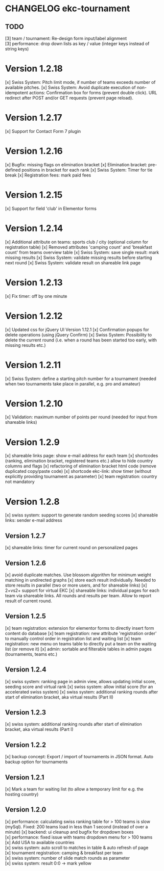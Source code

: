 CHANGELOG ekc-tournament
========================

## TODO
[3] team / tournament: Re-design form input/label alignment  
[3] performance: drop down lists as key / value (integer keys instead of string keys) 

# Version 1.2.18
[x] Swiss System: Pitch limit mode, if number of teams exceeds number of available pitches.
[x] Swiss System: Avoid duplicate execution of non-idempotent actions: Confirmation box for forms (prevent double click). URL redirect after POST and/or GET requests (prevent page reload).

# Version 1.2.17
[x] Support for Contact Form 7 plugin

# Version 1.2.16
[x] Bugfix: missing flags on elimination bracket
[x] Elimination bracket: pre-defined positions in bracket for each rank
[x] Swiss System: Timer for tie break
[x] Registration fees: mark paid fees

# Version 1.2.15
[x] Support for field 'club' in Elementor forms

# Version 1.2.14
[x] Additional attribute on teams: sports club / city (optional column for registration table)
[x] Removed attributes 'camping count' and 'breakfast count' from teams overview table
[x] Swiss System: save single result: mark missing results
[x] Swiss System: validate missing results before starting next round
[x] Swiss System: validate result on shareable link page

# Version 1.2.13
[x] Fix timer: off by one minute

# Version 1.2.12
[x] Updated css for jQuery UI Version 1.12.1
[x] Confirmation popups for delete operations (using jQuery Confirm)
[x] Swiss System: Possibility to delete the current round (i.e. when a round has been started too early, with missing results etc.)

# Version 1.2.11
[x] Swiss System: define a starting pitch number for a tournament (needed when two tournaments take place in parallel, e.g. pro and amateur)

# Version 1.2.10
[x] Validation: maximum number of points per round (needed for input from shareable links)

# Version 1.2.9
[x] shareable links page: show e-mail address for each team
[x] shortcodes (ranking, elimination bracket, registered teams etc.) allow to hide country columns and flags
[x] refactoring of elimination bracket html code (remove duplicated copy/paste code)
[x] shortcode ekc-link: show timer (without explicitly providing tournament as parameter)
[x] team registration: country not mandatory

# Version 1.2.8
[x] swiss system: support to generate random seeding scores
[x] shareable links: sender e-mail address

## Version 1.2.7
[x] shareable links: timer for current round on personalized pages

## Version 1.2.6
[x] avoid duplicate matches. Use blossom algorithm for minimum weight matching in undirected graphs
[x] store each result individually. Needed to store results in parallel (two or more users, and for shareable links)
[x] 2+vs2+ support for virtual EKC
[x] shareable links: individual pages for each team via shareable links. All rounds and results per team. Allow to report result of current round.

## Version 1.2.5
[x] team registration: extension for elementor forms to directly insert form content do database
[x] team registration: new attribute 'registration order' to manually control order in registration list and waiting list
[x] team registration: new menu on teams table to directly put a team on the waiting list (or remove it)
[x] admin: sortable and filterable tables in admin pages (tournaments, teams etc.)

## Version 1.2.4
[x] swiss system: ranking page in admin view, allows updating initial score, seeding score and virtual rank
[x] swiss system: allow initial score (for an accelerated swiss system)
[x] swiss system: additional ranking rounds after start of elimination bracket, aka virtual results (Part II)

## Version 1.2.3
[x] swiss system: additional ranking rounds after start of elimination bracket, aka virtual results (Part I)

## Version 1.2.2
[x] backup concept: Export / import of tournaments in JSON format. Auto backup option for tournaments

## Version 1.2.1
[x] Mark a team for waiting list (to allow a temporary limit for e.g. the hosting country)  

## Version 1.2.0
[x] performance: calculating swiss ranking table for > 100 teams is slow (mySql). Fixed: 200 teams load in less than 1 second (instead of over a minute)
[x] backend: ui cleanup and bugfix for dropdown boxes  
[x] performance: fixed issue with teams dropdown menu for > 100 teams  
[x] Add USA to available countries  
[x] swiss system: auto scroll to matches in table & auto refresh of page  
[x] tournament registration: camping & breakfast per team  
[x] swiss system: number of slide match rounds as parameter  
[x] swiss system: result 0:0 -> mark yellow